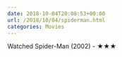 ```yaml
---
date: 2018-10-04T20:08:53+00:00
url: /2018/10/04/spiderman.html
categories: Movies
---
```

Watched Spider-Man (2002) - ★★★





